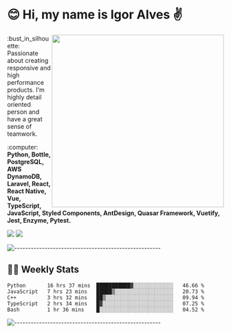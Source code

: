 # :blush: Hi, my name is Igor Alves :v:

<img src="https://github-readme-stats.vercel.app/api?username=iguit0&show_icons=true&count_private=true&theme=dark" min-width="400px" max-width="400px" width="400px" align="right" />

<p align="left"> 
  :bust_in_silhouette: Passionate about creating responsive and high performance products.
  I'm highly detail oriented person and have a great sense of teamwork.
</p>

<p align="left">
  :computer: <strong>Python, Bottle, PostgreSQL, AWS DynamoDB, Laravel, React, React Native, Vue, TypeScript, JavaScript, Styled Components, AntDesign, Quasar Framework, Vuetify, Jest, Enzyme, Pytest.</strong>
</p>

<p align="left">
  <a href="https://www.linkedin.com/in/igor-lucio-alves" target="_blank" rel="noopener noreferrer" alt="Linkedin">
  <img src="https://img.shields.io/badge/LinkedIn-0077B5?style=for-the-badge&logo=linkedin&logoColor=white" /></a>

  <a href="https://t.me/iguit0" target="_blank" rel="noopener noreferrer" alt="Telegram">
  <img src="https://img.shields.io/badge/Telegram-2CA5E0?style=for-the-badge&logo=telegram&logoColor=white" /></a>
</p>

![-----------------------------------------------------](https://raw.githubusercontent.com/andreasbm/readme/master/assets/lines/aqua.png)

## :man_technologist: Weekly Stats
<!--START_SECTION:waka-->
```text
Python       16 hrs 37 mins  ███████████▓░░░░░░░░░░░░░   46.66 % 
JavaScript   7 hrs 23 mins   █████▒░░░░░░░░░░░░░░░░░░░   20.73 % 
C++          3 hrs 32 mins   ██▒░░░░░░░░░░░░░░░░░░░░░░   09.94 % 
TypeScript   2 hrs 34 mins   █▓░░░░░░░░░░░░░░░░░░░░░░░   07.25 % 
Bash         1 hr 36 mins    █░░░░░░░░░░░░░░░░░░░░░░░░   04.52 % 
```
<!--END_SECTION:waka-->
![-----------------------------------------------------](https://raw.githubusercontent.com/andreasbm/readme/master/assets/lines/aqua.png)

